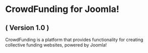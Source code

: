 CrowdFunding for Joomla! 
==========================
( Version 1.0 )
--------------------------

CrowdFunding is a platform that provides functionality for creating collective funding websites, powered by Joomla!
